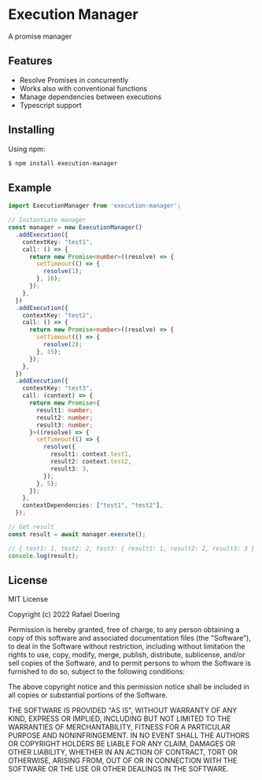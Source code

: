 # Execution Manager

A promise manager

## Features

- Resolve Promises in concurrently
- Works also with conventional functions
- Manage dependencies between executions
- Typescript support

## Installing

Using npm:

```bash
$ npm install execution-manager
```

## Example

```typescript
import ExecutionManager from 'execution-manager';

// Instantiate manager
const manager = new ExecutionManager()
  .addExecution({
    contextKey: "test1",
    call: () => {
      return new Promise<number>((resolve) => {
        setTimeout(() => {
          resolve(1);
        }, 10);
      });
    },
  })
  .addExecution({
    contextKey: "test2",
    call: () => {
      return new Promise<number>((resolve) => {
        setTimeout(() => {
          resolve(2);
        }, 15);
      });
    },
  })
  .addExecution({
    contextKey: "test3",
    call: (context) => {
      return new Promise<{
        result1: number;
        result2: number;
        result3: number;
      }>((resolve) => {
        setTimeout(() => {
          resolve({
            result1: context.test1,
            result2: context.test2,
            result3: 3,
          });
        }, 5);
      });
    },
    contextDependencies: ["test1", "test2"],
  });

// Get result
const result = await manager.execute();

// { test1: 1, test2: 2, test3: { result1: 1, result2: 2, result3: 3 } }
console.log(result);
```

## License

MIT License

Copyright (c) 2022 Rafael Doering

Permission is hereby granted, free of charge, to any person obtaining a copy
of this software and associated documentation files (the "Software"), to deal
in the Software without restriction, including without limitation the rights
to use, copy, modify, merge, publish, distribute, sublicense, and/or sell
copies of the Software, and to permit persons to whom the Software is
furnished to do so, subject to the following conditions:

The above copyright notice and this permission notice shall be included in all
copies or substantial portions of the Software.

THE SOFTWARE IS PROVIDED "AS IS", WITHOUT WARRANTY OF ANY KIND, EXPRESS OR
IMPLIED, INCLUDING BUT NOT LIMITED TO THE WARRANTIES OF MERCHANTABILITY,
FITNESS FOR A PARTICULAR PURPOSE AND NONINFRINGEMENT. IN NO EVENT SHALL THE
AUTHORS OR COPYRIGHT HOLDERS BE LIABLE FOR ANY CLAIM, DAMAGES OR OTHER
LIABILITY, WHETHER IN AN ACTION OF CONTRACT, TORT OR OTHERWISE, ARISING FROM,
OUT OF OR IN CONNECTION WITH THE SOFTWARE OR THE USE OR OTHER DEALINGS IN THE
SOFTWARE.
